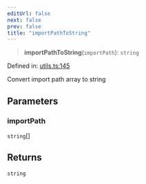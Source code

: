 ```yaml
---
editUrl: false
next: false
prev: false
title: "importPathToString"
---
```


> **importPathToString**(`importPath`): `string`

Defined in: [utils.ts:145](https://github.com/rcs-agents/rcs-lang/blob/dae76e6aa05b4d372009b015248dbcb36c5ae675/packages/ast/src/utils.ts#L145)

Convert import path array to string

## Parameters

### importPath

`string`[]

## Returns

`string`
